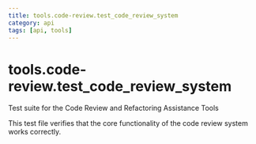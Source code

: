 ```yaml
---
title: tools.code-review.test_code_review_system
category: api
tags: [api, tools]
---
```


# tools.code-review.test_code_review_system

Test suite for the Code Review and Refactoring Assistance Tools

This test file verifies that the core functionality of the code review system works correctly.

